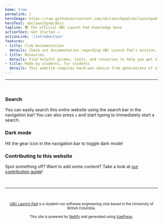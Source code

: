 ```yaml
---
home: true
permalink: /
heroImage: https://raw.githubusercontent.com/ubclaunchpad/ubclaunchpad.com/master/src/assets/about.png
heroText: ubclaunchpad/docs
tagline: 📚 The official UBC Launch Pad knowledge base
actionText: Get Started →
actionLink: '/introduction'
features:
- title: Club Documentation
  details: Check out documentation regarding UBC Launch Pad's mission, vision, and how we operate in our club handbook.
- title: Resources
  details: Find helpful guides, tools, and resources to help you get started and keep learning - accessible by anyone of any skill level.
- title: Made by students, for students
  details: This website compiles hard-won advice from generations of students in UBC Launch Pad.
---
```


<!-- markdownlint-disable -->

---

<br />

### Search

You can easily search this *entire* website using the search bar in the navigation bar! You can also press `s` and start typing to immediately start a search.

### Dark mode <Badge type="tip" text="new"/>

Hit the gear icon in the navigation bar to toggle dark mode!

### Contributing to this website

Spot something off? Want to add some content? Take a look at [our contribution guide](./CONTRIBUTING.md)!

<br />

<hr />

<br />

<p align="center">
  <small>
    <a href="https://ubclaunchpad.com" target="_blank" rel="noopener noreferrer">UBC Launch Pad</a>
    is a student-run software engineering club based in the University of British Columbia.
  </small>
</p>

<p align="center">
  <small>
    This site is powered by <a href="https://netlify.com" target="_blank" rel="noopener noreferrer">Netlify</a>
    and generated using <a href="https://vuepress.vuejs.org/" target="_blank" rel="noopener noreferrer">VuePress</a>.
  </small>
</p>

<br />
